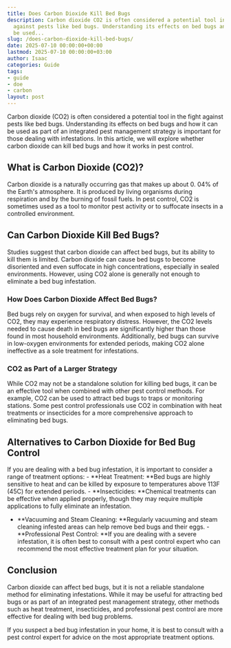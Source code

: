 ```yaml
---
title: Does Carbon Dioxide Kill Bed Bugs
description: Carbon dioxide CO2 is often considered a potential tool in the fight
  against pests like bed bugs. Understanding its effects on bed bugs and how it can
  be used...
slug: /does-carbon-dioxide-kill-bed-bugs/
date: 2025-07-10 00:00:00+00:00
lastmod: 2025-07-10 00:00:00+03:00
author: Isaac
categories: Guide
tags:
- guide
- doe
- carbon
layout: post
---
```

Carbon dioxide (CO2) is often considered a potential tool in the fight against pests like bed bugs. Understanding its effects on bed bugs and how it can be used as part of an integrated pest management strategy is important for those dealing with infestations. In this article, we will explore whether carbon dioxide can kill bed bugs and how it works in pest control.

##  What is Carbon Dioxide (CO2)?

Carbon dioxide is a naturally occurring gas that makes up about 0. 04% of the Earth's atmosphere. It is produced by living organisms during respiration and by the burning of fossil fuels. In pest control, CO2 is sometimes used as a tool to monitor pest activity or to suffocate insects in a controlled environment.

##  Can Carbon Dioxide Kill Bed Bugs?

Studies suggest that carbon dioxide can affect bed bugs, but its ability to kill them is limited. Carbon dioxide can cause bed bugs to become disoriented and even suffocate in high concentrations, especially in sealed environments. However, using CO2 alone is generally not enough to eliminate a bed bug infestation.

###  How Does Carbon Dioxide Affect Bed Bugs?

Bed bugs rely on oxygen for survival, and when exposed to high levels of CO2, they may experience respiratory distress. However, the CO2 levels needed to cause death in bed bugs are significantly higher than those found in most household environments. Additionally, bed bugs can survive in low-oxygen environments for extended periods, making CO2 alone ineffective as a sole treatment for infestations.

###  CO2 as Part of a Larger Strategy

While CO2 may not be a standalone solution for killing bed bugs, it can be an effective tool when combined with other pest control methods. For example, CO2 can be used to attract bed bugs to traps or monitoring stations. Some pest control professionals use CO2 in combination with heat treatments or insecticides for a more comprehensive approach to eliminating bed bugs.

##  Alternatives to Carbon Dioxide for Bed Bug Control

If you are dealing with a bed bug infestation, it is important to consider a range of treatment options: - **Heat Treatment: **Bed bugs are highly sensitive to heat and can be killed by exposure to temperatures above 113F (45C) for extended periods. - **Insecticides: **Chemical treatments can be effective when applied properly, though they may require multiple applications to fully eliminate an infestation.

- **Vacuuming and Steam Cleaning: **Regularly vacuuming and steam cleaning infested areas can help remove bed bugs and their eggs. - **Professional Pest Control: **If you are dealing with a severe infestation, it is often best to consult with a pest control expert who can recommend the most effective treatment plan for your situation.

##  Conclusion

Carbon dioxide can affect bed bugs, but it is not a reliable standalone method for eliminating infestations. While it may be useful for attracting bed bugs or as part of an integrated pest management strategy, other methods such as heat treatment, insecticides, and professional pest control are more effective for dealing with bed bug problems.

If you suspect a bed bug infestation in your home, it is best to consult with a pest control expert for advice on the most appropriate treatment options.